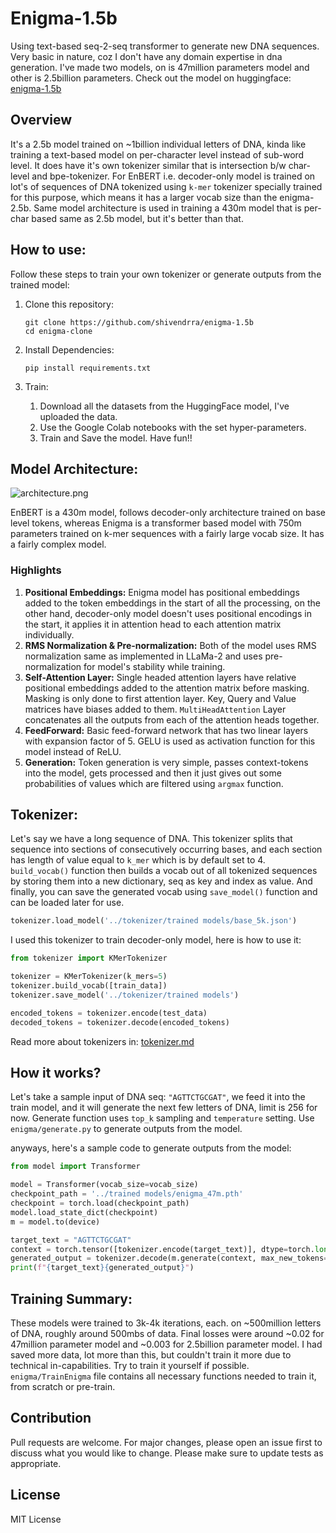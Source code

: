 # Enigma-1.5b
Using text-based seq-2-seq transformer to generate new DNA sequences. Very basic in nature, coz I don't have any domain expertise in dna generation. I've made two models, on is 47million parameters model and other is 2.5billion parameters.
Check out the model on huggingface: [enigma-1.5b](https://huggingface.co/Shivendrra/enigma-1.5b)

## Overview
It's a 2.5b model trained on ~1billion individual letters of DNA, kinda like training a text-based model on per-character level instead of sub-word level. It does have it's own tokenizer similar that is intersection b/w char-level and bpe-tokenizer.
For EnBERT i.e. decoder-only model is trained on lot's of sequences of DNA tokenized using `k-mer` tokenizer specially trained for this purpose, which means it has a larger vocab size than the enigma-2.5b. Same model architecture is used in training a 430m model that is per-char based same as 2.5b model, but it's better than that.

## How to use:
Follow these steps to train your own tokenizer or generate outputs from the trained model:
1. Clone this repository:
	```shell
	git clone https://github.com/shivendrra/enigma-1.5b
	cd enigma-clone
	```

2. Install Dependencies:
	```shell
	pip install requirements.txt
	```

3. Train:
	1. Download all the datasets from the HuggingFace model, I've uploaded the data.
	2. Use the Google Colab notebooks with the set hyper-parameters.
	3. Train and Save the model. Have fun!!

## Model Architecture:
![architecture.png](https://github.com/shivendrra/enigma-1.5b/blob/main/architecture.png)

EnBERT is a 430m model, follows decoder-only architecture trained on base level tokens, whereas Enigma is a transformer based model with 750m parameters trained on k-mer sequences with a fairly large vocab size. It has a fairly complex model.
### Highlights
1. **Positional Embeddings:** Enigma model has positional embeddings added to the token embeddings in the start of all the processing, on the other hand, decoder-only model doesn't uses positional encodings in the start, it applies it in attention head to each attention matrix individually.
2. **RMS Normalization & Pre-normalization:** Both of the model uses RMS normalization same as implemented in LLaMa-2 and uses pre-normalization for model's stability while training.
3. **Self-Attention Layer:** Single headed attention layers have relative positional embeddings added to the attention matrix before masking. Masking is only done to first attention layer. Key, Query and Value matrices have biases added to them. `MultiHeadAttention` Layer concatenates all the outputs from each of the attention heads together.
4. **FeedForward:** Basic feed-forward network that has two linear layers with expansion factor of 5. GELU is used as activation function for this model instead of ReLU.
5. **Generation:** Token generation is very simple, passes context-tokens into the model, gets processed and then it just gives out some probabilities of values which are filtered using `argmax` function.

## Tokenizer:
Let's say we have a long sequence of DNA. This tokenizer splits that sequence into sections of consecutively occurring bases, and each section has length of value equal to `k_mer` which is by default set to 4.
`build_vocab()` function then builds a vocab out of all tokenized sequences by storing them into a new dictionary, seq as key and index as value. And finally, you can save the generated vocab using `save_model()` function and can be loaded later for use.
```python
tokenizer.load_model('../tokenizer/trained models/base_5k.json')
```
I used this tokenizer to train decoder-only model, here is how to use it:
```python
from tokenizer import KMerTokenizer

tokenizer = KMerTokenizer(k_mers=5)
tokenizer.build_vocab([train_data])
tokenizer.save_model('../tokenizer/trained models')

encoded_tokens = tokenizer.encode(test_data)
decoded_tokens = tokenizer.decode(encoded_tokens)
```

Read more about tokenizers in: [tokenizer.md](https://github.com/shivendrra/enigma-1.5b/blob/main/tokenizer/tokenizer.md)

## How it works?
Let's take a sample input of DNA seq: `"AGTTCTGCGAT"`, we feed it into the train model, and it will generate the next few letters of DNA, limit is 256 for now. Generate function uses `top_k` sampling and `temperature` setting. Use `enigma/generate.py` to generate outputs from the model.

anyways, here's a sample code to generate outputs from the model:
```python
from model import Transformer

model = Transformer(vocab_size=vocab_size)
checkpoint_path = '../trained models/enigma_47m.pth'
checkpoint = torch.load(checkpoint_path)
model.load_state_dict(checkpoint)
m = model.to(device)

target_text = "AGTTCTGCGAT"
context = torch.tensor([tokenizer.encode(target_text)], dtype=torch.long, device=device)
generated_output = tokenizer.decode(m.generate(context, max_new_tokens=10, temperature=0.5, top_k=5))
print(f"{target_text}{generated_output}")
```

## Training Summary:
These models were trained to 3k-4k iterations, each. on ~500million letters of DNA, roughly around 500mbs of data. Final losses were around ~0.02 for 47million parameter model and ~0.003 for 2.5billion parameter model. I had saved more data, lot more than this, but couldn't train it more due to technical in-capabilities.
Try to train it yourself if possible. `enigma/TrainEnigma` file contains all necessary functions needed to train it, from scratch or pre-train.

## Contribution
Pull requests are welcome. For major changes, please open an issue first to discuss what you would like to change.
Please make sure to update tests as appropriate.

## License
MIT License
